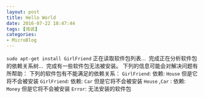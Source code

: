 ```yaml
---
layout: post
title: Hello World
date: 2016-07-22 18:47:44
tags: [戏说]
categories: 
- MicroBlog
---
```

`sudo apt-get install GirlFriend`
正在读取软件包列表... 
完成正在分析软件包的依赖关系树... 
完成有一些软件包无法被安装。
下列的信息可能会对解决问题有所帮助：
下列的软件包有不能满足的依赖关系：
`GirlFriend`: 依赖: `House` 但是它将不会被安装
`GirlFriend`: 依赖: `Car` 但是它将不会被安装
`House` ,`Car` : 依赖: `Money` 但是它将不会被安装
`Error`: 无法安装的软件包
